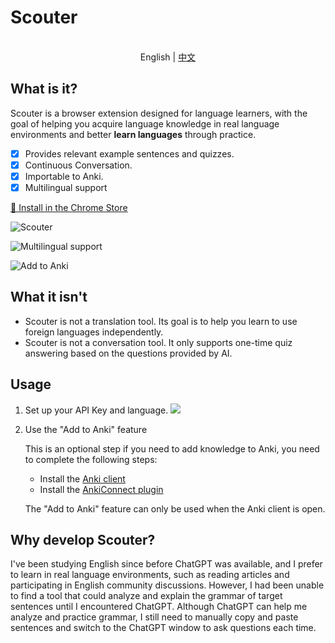 # Scouter

<p align="center">
    <br> English | <a href="README-zh.md">中文</a>
</p>

## What is it?

Scouter is a browser extension designed for language learners, with the goal of helping you acquire language knowledge in real language environments and better **learn languages** through practice.

- [x] Provides relevant example sentences and quizzes.
- [x] Continuous Conversation.
- [x] Importable to Anki.
- [x] Multilingual support

[🚀 Install in the Chrome Store](https://chrome.google.com/webstore/detail/scouter/mncfcjnabpfoagocanfjglfcpmmnkicb?hl=zh-CN&authuser=0)

![Scouter](https://jiangzilong-image.oss-cn-beijing.aliyuncs.com/uPic/CleanShot2023-04-1623.18.48@2x20230416231933.png)

![Multilingual support](https://jiangzilong-image.oss-cn-beijing.aliyuncs.com/uPic/YGWe3e20230416233244.jpg)

![Add to Anki](https://jiangzilong-image.oss-cn-beijing.aliyuncs.com/uPic/f4Av4c20230416233309.jpg)

## What it isn't

- Scouter is not a translation tool. Its goal is to help you learn to use foreign languages independently.
- Scouter is not a conversation tool. It only supports one-time quiz answering based on the questions provided by AI.

## Usage

1. Set up your API Key and language.
![](https://jiangzilong-image.oss-cn-beijing.aliyuncs.com/uPic/j9cVoy20230330112929.jpg)

2. Use the "Add to Anki" feature

    This is an optional step if you need to add knowledge to Anki, you need to complete the following steps:
    - Install the [Anki client](https://apps.ankiweb.net/)
    - Install the [AnkiConnect plugin](https://ankiweb.net/shared/info/2055492159)

    The "Add to Anki" feature can only be used when the Anki client is open.

## Why develop Scouter?

I've been studying English since before ChatGPT was available, and I prefer to learn in real language environments, such as reading articles and participating in English community discussions. However, I had been unable to find a tool that could analyze and explain the grammar of target sentences until I encountered ChatGPT. Although ChatGPT can help me analyze and practice grammar, I still need to manually copy and paste sentences and switch to the ChatGPT window to ask questions each time.
